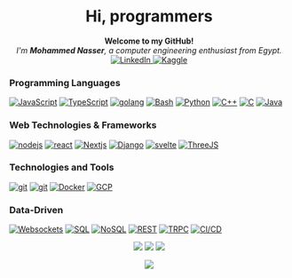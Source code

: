 <h1 align="center">Hi, programmers</h1>
<p align="center">
    <b>Welcome to my GitHub!</b><br>
    <i>
        I'm <b>Mohammed Nasser</b>, a computer engineering enthusiast from Egypt.
    </i>
  <br>
    <a href="https://www.linkedin.com/in/mohamed-nasser-38b045234/">
        <img src="https://img.shields.io/badge/LinkedIn-blue?style=flat-square&logo=linkedin" alt="LinkedIn">
    </a>
    <a href="https://www.kaggle.com/elweday">
        <img src="https://img.shields.io/badge/Kaggle-blue?style=flat-square&logo=kaggle" alt="Kaggle">
    </a>

</p>

### Programming Languages
[![JavaScript](https://img.shields.io/badge/js-black?style=for-the-badge&logo=javascript)](https://github.com/elweday)
[![TypeScript](https://img.shields.io/badge/ts-black?style=for-the-badge&logo=typescript)](https://github.com/elweday)
[![golang](https://img.shields.io/badge/go-black?style=for-the-badge&logo=go)](https://github.com/elweday)
[![Bash](https://img.shields.io/badge/bash-black?style=for-the-badge&logo=gnu-bash&logoColor=white)](https://github.com/elweday)
[![Python](https://img.shields.io/badge/python-black?style=for-the-badge&logo=python)](https://github.com/elweday)
[![C++](https://img.shields.io/badge/c++-black?style=for-the-badge&logo=cplusplus)](https://github.com/elweday)
[![C](https://img.shields.io/badge/c-black?style=for-the-badge&logo=c)](https://github.com/elweday)
[![Java](https://img.shields.io/badge/java-black?style=for-the-badge&logo=java)](https://github.com/elweday)


### Web Technologies & Frameworks
[![nodejs](https://img.shields.io/badge/nodejs-black?style=for-the-badge&logo=node.js)](https://github.com/elweday)
[![react](https://img.shields.io/badge/react-black?style=for-the-badge&logo=react)](https://github.com/elweday)
[![Nextjs](https://img.shields.io/badge/nextjs-black?style=for-the-badge&logo=nextjs)](https://github.com/elweday)
[![Django](https://img.shields.io/badge/django-black?style=for-the-badge&logo=django)](https://github.com/elweday)
[![svelte](https://img.shields.io/badge/svelte-black?style=for-the-badge&logo=svelte)](https://github.com/elweday)
[![ThreeJS](https://img.shields.io/badge/threejs-black?style=for-the-badge&logo=threejs)](https://github.com/elweday)

### Technologies and Tools
[![git](https://img.shields.io/badge/git-black?style=for-the-badge&logo=Git)](https://github.com/elweday)
[![git](https://img.shields.io/badge/github-black?style=for-the-badge&logo=Github)](https://github.com/elweday)
[![Docker](https://img.shields.io/badge/docker-black?style=for-the-badge&logo=docker)](https://github.com/elweday)
[![GCP](https://img.shields.io/badge/googlecloud-black?style=for-the-badge&logo=googlecloud)](https://github.com/elweday)


### Data-Driven

[![Websockets](https://img.shields.io/badge/websockets-black?style=for-the-badge&logo=websockets)](https://github.com/elweday)
[![SQL](https://img.shields.io/badge/sql-black?style=for-the-badge&logo=postgresql)](https://github.com/elweday)
[![NoSQL](https://img.shields.io/badge/nosql-black?style=for-the-badge&logo=mongodb)](https://github.com/elweday)
[![REST](https://img.shields.io/badge/REST-black?style=for-the-badge&logo=REST)](https://github.com/elweday)
[![TRPC](https://img.shields.io/badge/trpc-black?style=for-the-badge&logo=trpc)](https://github.com/elweday)
[![CI/CD](https://img.shields.io/badge/ci/cd-black?style=for-the-badge&logo=githubactions)](https://github.com/elweday)


<p align="center">
    <img src="http://github-profile-summary-cards.vercel.app/api/cards/profile-details?username=elweday&theme=transparent" />
    <img src="https://github-readme-streak-stats.herokuapp.com/?user=elweday&hide_border=true&card_width=338&theme=transparent" />
    <img src="http://github-profile-summary-cards.vercel.app/api/cards/most-commit-language?username=elweday&theme=github_dark" />
</p>

<p align="center">
    <img src="https://komarev.com/ghpvc/?username=elweday&color=blue&style=flat)" />
</p>

